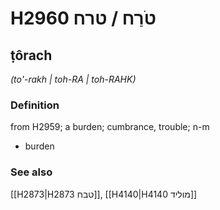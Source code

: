 # H2960 טֹרַח / טרח

## ṭôrach

_(to'-rakh | toh-RA | toh-RAHK)_

### Definition

from H2959; a burden; cumbrance, trouble; n-m

- burden

### See also

[[H2873|H2873 טבח]], [[H4140|H4140 מוליד]]
